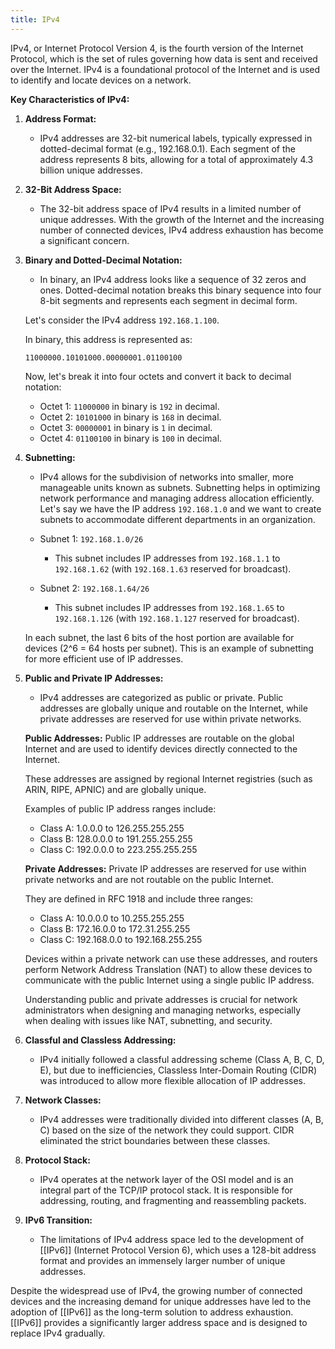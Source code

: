 ```yaml
---
title: IPv4
---
```

	
IPv4, or Internet Protocol Version 4, is the fourth version of the Internet Protocol, which is the set of rules governing how data is sent and received over the Internet. IPv4 is a foundational protocol of the Internet and is used to identify and locate devices on a network.

**Key Characteristics of IPv4:**

1. **Address Format:**
    - IPv4 addresses are 32-bit numerical labels, typically expressed in dotted-decimal format (e.g., 192.168.0.1). Each segment of the address represents 8 bits, allowing for a total of approximately 4.3 billion unique addresses.

2. **32-Bit Address Space:**
    - The 32-bit address space of IPv4 results in a limited number of unique addresses. With the growth of the Internet and the increasing number of connected devices, IPv4 address exhaustion has become a significant concern.

3. **Binary and Dotted-Decimal Notation:**
    - In binary, an IPv4 address looks like a sequence of 32 zeros and ones. Dotted-decimal notation breaks this binary sequence into four 8-bit segments and represents each segment in decimal form.
    
    Let's consider the IPv4 address `192.168.1.100`.
    
    In binary, this address is represented as:
    ```
    11000000.10101000.00000001.01100100
    ```
    
    Now, let's break it into four octets and convert it back to decimal notation:
    - Octet 1: `11000000` in binary is `192` in decimal.
    - Octet 2: `10101000` in binary is `168` in decimal.
    - Octet 3: `00000001` in binary is `1` in decimal.
    - Octet 4: `01100100` in binary is `100` in decimal.

1. **Subnetting:**
    - IPv4 allows for the subdivision of networks into smaller, more manageable units known as subnets. Subnetting helps in optimizing network performance and managing address allocation efficiently.
    Let's say we have the IP address `192.168.1.0` and we want to create subnets to accommodate different departments in an organization.
    
    - Subnet 1: `192.168.1.0/26`
      - This subnet includes IP addresses from `192.168.1.1` to `192.168.1.62` (with `192.168.1.63` reserved for broadcast).
     - Subnet 2: `192.168.1.64/26`
       - This subnet includes IP addresses from `192.168.1.65` to `192.168.1.126` (with `192.168.1.127` reserved for broadcast).
       
      In each subnet, the last 6 bits of the host portion are available for devices (2^6 = 64 hosts per subnet). This is an example of subnetting for more efficient use of IP addresses.


2. **Public and Private IP Addresses:**
    - IPv4 addresses are categorized as public or private. Public addresses are globally unique and routable on the Internet, while private addresses are reserved for use within private networks.
    
    **Public Addresses:**
      Public IP addresses are routable on the global Internet and are used to identify devices directly connected to the Internet.
      
      These addresses are assigned by regional Internet registries (such as ARIN, RIPE, APNIC) and are globally unique.
      
      Examples of public IP address ranges include:
      - Class A: 1.0.0.0 to 126.255.255.255
      - Class B: 128.0.0.0 to 191.255.255.255
      - Class C: 192.0.0.0 to 223.255.255.255
      
    **Private Addresses:**
      Private IP addresses are reserved for use within private networks and are not routable on the public Internet.
      
      They are defined in RFC 1918 and include three ranges:
      - Class A: 10.0.0.0 to 10.255.255.255
      - Class B: 172.16.0.0 to 172.31.255.255
      - Class C: 192.168.0.0 to 192.168.255.255
      
      Devices within a private network can use these addresses, and routers perform Network Address Translation (NAT) to allow these devices to communicate with the public Internet using a single public IP address.
    
    Understanding public and private addresses is crucial for network administrators when designing and managing networks, especially when dealing with issues like NAT, subnetting, and security.

3. **Classful and Classless Addressing:**
    - IPv4 initially followed a classful addressing scheme (Class A, B, C, D, E), but due to inefficiencies, Classless Inter-Domain Routing (CIDR) was introduced to allow more flexible allocation of IP addresses.

4. **Network Classes:**
    - IPv4 addresses were traditionally divided into different classes (A, B, C) based on the size of the network they could support. CIDR eliminated the strict boundaries between these classes.

5. **Protocol Stack:**
    - IPv4 operates at the network layer of the OSI model and is an integral part of the TCP/IP protocol stack. It is responsible for addressing, routing, and fragmenting and reassembling packets.

6. **IPv6 Transition:**
    - The limitations of IPv4 address space led to the development of [[IPv6]] (Internet Protocol Version 6), which uses a 128-bit address format and provides an immensely larger number of unique addresses.

Despite the widespread use of IPv4, the growing number of connected devices and the increasing demand for unique addresses have led to the adoption of [[IPv6]] as the long-term solution to address exhaustion. [[IPv6]] provides a significantly larger address space and is designed to replace IPv4 gradually.
